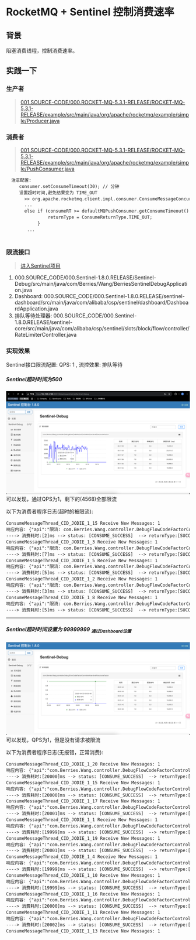 # RocketMQ + Sentinel 控制消费速率
## 背景
阻塞消费线程，控制消费速率。

## 实践一下
### 生产者
> [001.SOURCE-CODE/000.ROCKET-MQ-5.3.1-RELEASE/ROCKET-MQ-5.3.1-RELEASE/example/src/main/java/org/apache/rocketmq/example/simple/Producer.java](../001.SOURCE-CODE/000.ROCKET-MQ-5.3.1-RELEASE/ROCKET-MQ-5.3.1-RELEASE/example/src/main/java/org/apache/rocketmq/example/simple/Producer.java)

### 消费者
> [001.SOURCE-CODE/000.ROCKET-MQ-5.3.1-RELEASE/ROCKET-MQ-5.3.1-RELEASE/example/src/main/java/org/apache/rocketmq/example/simple/PushConsumer.java](../001.SOURCE-CODE/000.ROCKET-MQ-5.3.1-RELEASE/ROCKET-MQ-5.3.1-RELEASE/example/src/main/java/org/apache/rocketmq/example/simple/PushConsumer.java)

```txt
  注意配置:
     consumer.setConsumeTimeout(30); // 分钟
     设置超时时间,避免结果变为 TIME_OUT
       >> org.apache.rocketmq.client.impl.consumer.ConsumeMessageConcurrentlyService.ConsumeRequest
       ...
       else if (consumeRT >= defaultMQPushConsumer.getConsumeTimeout() * 60 * 1000) { // TIMEOUT，有什么影响?
                returnType = ConsumeReturnType.TIME_OUT;
            }
        ...
    
```


### 限流接口
> [进入Sentinel项目](https://github.com/Berries-Wang/Berries-Sentinel)
1. 000.SOURCE_CODE/000.Sentinel-1.8.0.RELEASE/Sentinel-Debug/src/main/java/com/Berries/Wang/BerriesSentinelDebugApplication.java
2. Dashboard: 000.SOURCE_CODE/000.Sentinel-1.8.0.RELEASE/sentinel-dashboard/src/main/java/com/alibaba/csp/sentinel/dashboard/DashboardApplication.java
3. 排队等待处理器: 000.SOURCE_CODE/000.Sentinel-1.8.0.RELEASE/sentinel-core/src/main/java/com/alibaba/csp/sentinel/slots/block/flow/controller/RateLimiterController.java


### 实现效果
Sentinel接口限流配置: QPS: 1 , 流控效果: 排队等待
##### Sentinel超时时间为500
![48E5B3F2-8575-4F37-934C-584AE5EF3D5E.png](./999.REFS/48E5B3F2-8575-4F37-934C-584AE5EF3D5E.png)
可以发现，通过QPS为1，剩下的(4568)全部限流

以下为消费者程序日志(超时的被限流):
```txt
ConsumeMessageThread_CID_JODIE_1_15 Receive New Messages: 1 
响应内容: {"api":"限流: com.Berries.Wang.controller.DebugFlowCodeFactorController","status":200}
----> 消费耗时:[2]ms --> status: [CONSUME_SUCCESS]  --> returnType:[SUCCESS]
ConsumeMessageThread_CID_JODIE_1_3 Receive New Messages: 1 
响应内容: {"api":"限流: com.Berries.Wang.controller.DebugFlowCodeFactorController","status":200}
----> 消费耗时:[7]ms --> status: [CONSUME_SUCCESS]  --> returnType:[SUCCESS]
ConsumeMessageThread_CID_JODIE_1_5 Receive New Messages: 1 
响应内容: {"api":"限流: com.Berries.Wang.controller.DebugFlowCodeFactorController","status":200}
----> 消费耗时:[5]ms --> status: [CONSUME_SUCCESS]  --> returnType:[SUCCESS]
ConsumeMessageThread_CID_JODIE_1_2 Receive New Messages: 1 
响应内容: {"api":"限流: com.Berries.Wang.controller.DebugFlowCodeFactorController","status":200}
----> 消费耗时:[3]ms --> status: [CONSUME_SUCCESS]  --> returnType:[SUCCESS]
ConsumeMessageThread_CID_JODIE_1_8 Receive New Messages: 1 
响应内容: {"api":"限流: com.Berries.Wang.controller.DebugFlowCodeFactorController","status":200}
----> 消费耗时:[5]ms --> status: [CONSUME_SUCCESS]  --> returnType:[SUCCESS]
```

---

##### Sentinel超时时间设置为 99999999 <sub>通过Dashboard设置</sub>
![52678279-1F30-436C-BBA1-90D045A10A79.png](./999.REFS/52678279-1F30-436C-BBA1-90D045A10A79.png)
可以发现，QPS为1，但是没有请求被限流

以下为消费者程序日志(无报错，正常消费):
```txt
ConsumeMessageThread_CID_JODIE_1_20 Receive New Messages: 1 
响应内容: {"api":"com.Berries.Wang.controller.DebugFlowCodeFactorController.codeFactor","status":200}
----> 消费耗时:[20000]ms --> status: [CONSUME_SUCCESS]  --> returnType:[SUCCESS]
ConsumeMessageThread_CID_JODIE_1_15 Receive New Messages: 1 
响应内容: {"api":"com.Berries.Wang.controller.DebugFlowCodeFactorController.codeFactor","status":200}
----> 消费耗时:[20000]ms --> status: [CONSUME_SUCCESS]  --> returnType:[SUCCESS]
ConsumeMessageThread_CID_JODIE_1_17 Receive New Messages: 1 
响应内容: {"api":"com.Berries.Wang.controller.DebugFlowCodeFactorController.codeFactor","status":200}
----> 消费耗时:[20001]ms --> status: [CONSUME_SUCCESS]  --> returnType:[SUCCESS]
ConsumeMessageThread_CID_JODIE_1_1 Receive New Messages: 1 
响应内容: {"api":"com.Berries.Wang.controller.DebugFlowCodeFactorController.codeFactor","status":200}
----> 消费耗时:[19999]ms --> status: [CONSUME_SUCCESS]  --> returnType:[SUCCESS]
ConsumeMessageThread_CID_JODIE_1_19 Receive New Messages: 1 
响应内容: {"api":"com.Berries.Wang.controller.DebugFlowCodeFactorController.codeFactor","status":200}
----> 消费耗时:[20001]ms --> status: [CONSUME_SUCCESS]  --> returnType:[SUCCESS]
ConsumeMessageThread_CID_JODIE_1_4 Receive New Messages: 1 
响应内容: {"api":"com.Berries.Wang.controller.DebugFlowCodeFactorController.codeFactor","status":200}
----> 消费耗时:[19999]ms --> status: [CONSUME_SUCCESS]  --> returnType:[SUCCESS]
ConsumeMessageThread_CID_JODIE_1_10 Receive New Messages: 1 
响应内容: {"api":"com.Berries.Wang.controller.DebugFlowCodeFactorController.codeFactor","status":200}
----> 消费耗时:[19999]ms --> status: [CONSUME_SUCCESS]  --> returnType:[SUCCESS]
ConsumeMessageThread_CID_JODIE_1_16 Receive New Messages: 1 
响应内容: {"api":"com.Berries.Wang.controller.DebugFlowCodeFactorController.codeFactor","status":200}
----> 消费耗时:[20000]ms --> status: [CONSUME_SUCCESS]  --> returnType:[SUCCESS]
ConsumeMessageThread_CID_JODIE_1_11 Receive New Messages: 1 
响应内容: {"api":"com.Berries.Wang.controller.DebugFlowCodeFactorController.codeFactor","status":200}
----> 消费耗时:[20002]ms --> status: [CONSUME_SUCCESS]  --> returnType:[SUCCESS]
ConsumeMessageThread_CID_JODIE_1_13 Receive New Messages: 1 
```